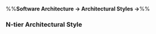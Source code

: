 <link rel="stylesheet" href="{{baseUrl}}/css/textbook.css">

<div class="website-content">

%%**Software Architecture → Architectural Styles →**%%

### N-tier Architectural Style

<div id="main">

<include src="./what/embed.md" />

</div>
</div>
